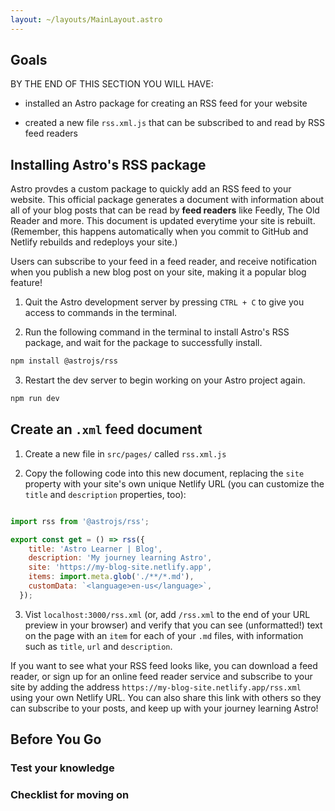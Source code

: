 ```yaml
---
layout: ~/layouts/MainLayout.astro
---
```


## Goals

BY THE END OF THIS SECTION YOU WILL HAVE:

- installed an Astro package for creating an RSS feed for your website

- created a new file `rss.xml.js` that can be subscribed to and read by RSS feed readers


## Installing Astro's RSS package

Astro provdes a custom package to quickly add an RSS feed to your website. This official package generates a document with information about all of your blog posts that can be read by **feed readers** like Feedly, The Old Reader and more. This document is updated everytime your site is rebuilt. (Remember, this happens automatically when you commit to GitHub and Netlify rebuilds and redeploys your site.) 

Users can subscribe to your feed in a feed reader, and receive notification when you publish a new blog post on your site, making it a popular blog feature!

1. Quit the Astro development server by pressing `CTRL + C` to give you access to commands in the terminal.

2. Run the following command in the terminal to install Astro's RSS package, and wait for the package to successfully install.

```bash
npm install @astrojs/rss
```

3. Restart the dev server to begin working on your Astro project again.
```bash
npm run dev
```

## Create an `.xml` feed document

1. Create a new file in `src/pages/` called `rss.xml.js`

2. Copy the following code into this new document, replacing the `site` property with your site's own unique Netlify URL (you can customize the `title` and `description` properties, too):

```js

import rss from '@astrojs/rss';

export const get = () => rss({
    title: 'Astro Learner | Blog',
    description: 'My journey learning Astro',
    site: 'https://my-blog-site.netlify.app',
    items: import.meta.glob('./**/*.md'),
    customData: `<language>en-us</language>`,
  });
  ```

3. Vist `localhost:3000/rss.xml` (or, add `/rss.xml` to the end of your URL preview in your browser) and verify that you can see (unformatted!) text on the page with an `item` for each of your `.md` files, with information such as `title`, `url` and `description`.

If you want to see what your RSS feed looks like, you can download a feed reader, or sign up for an online feed reader service and subscribe to your site by adding the address `https://my-blog-site.netlify.app/rss.xml` using your own Netlify URL. You can also share this link with others so they can subscribe to your posts, and keep up with your journey learning Astro!

## Before You Go

### Test your knowledge

### Checklist for moving on
